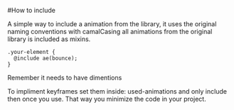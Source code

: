 #How to include

A simple way to include a animation from the library, it uses the original naming conventions with camalCasing all animations from the original library is included as mixins.

    .your-element {
      @include ae(bounce);
    }

Remember it needs to have dimentions

To impliment keyframes set them inside: used-animations and only include then once you use. That way you minimize the code in your project.
